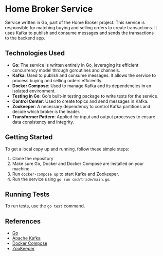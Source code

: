 # Home Broker Service

Service written in Go, part of the Home Broker project. This service is responsible for matching buying and selling orders to create transactions. It uses Kafka to publish and consume messages and sends the transactions to the backend app.

## Technologies Used

- **Go**: The service is written entirely in Go, leveraging its efficient concurrency model through goroutines and channels.
- **Kafka**: Used to publish and consume messages. It allows the service to process buying and selling orders efficiently.
- **Docker Compose**: Used to manage Kafka and its dependencies in an isolated environment.
- **Testing in Go**: Go's built-in testing package to write tests for the service.
- **Control Center**: Used to create topics and send messages in Kafka.
- **Zookeeper**: A necessary dependency to control Kafka partitions and decide which broker is the leader.
- **Transformer Pattern**: Applied for input and output processes to ensure data consistency and integrity.

## Getting Started

To get a local copy up and running, follow these simple steps:

1. Clone the repository
2. Make sure Go, Docker and Docker Compose are installed on your machine.
3. Run `docker-compose up` to start Kafka and Zookeeper.
4. Run the service using `go run cmd/trade/main.go`.

## Running Tests

To run tests, use the `go test` command.

## References

- [Go](https://golang.org/)
- [Apache Kafka](https://kafka.apache.org/)
- [Docker Compose](https://docs.docker.com/compose/)
- [ZooKeeper](https://zookeeper.apache.org/)
